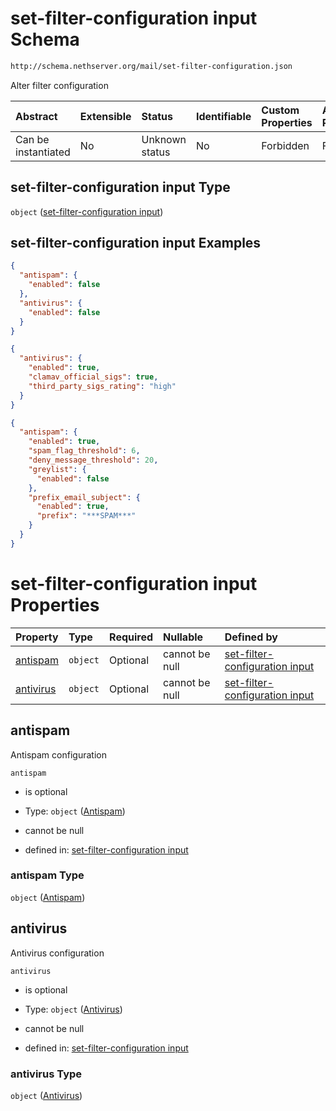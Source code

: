 # set-filter-configuration input Schema

```txt
http://schema.nethserver.org/mail/set-filter-configuration.json
```

Alter filter configuration

| Abstract            | Extensible | Status         | Identifiable | Custom Properties | Additional Properties | Access Restrictions | Defined In                                                                                 |
| :------------------ | :--------- | :------------- | :----------- | :---------------- | :-------------------- | :------------------ | :----------------------------------------------------------------------------------------- |
| Can be instantiated | No         | Unknown status | No           | Forbidden         | Forbidden             | none                | [set-filter-configuration.json](mail/set-filter-configuration.json "open original schema") |

## set-filter-configuration input Type

`object` ([set-filter-configuration input](set-filter-configuration.md))

## set-filter-configuration input Examples

```json
{
  "antispam": {
    "enabled": false
  },
  "antivirus": {
    "enabled": false
  }
}
```

```json
{
  "antivirus": {
    "enabled": true,
    "clamav_official_sigs": true,
    "third_party_sigs_rating": "high"
  }
}
```

```json
{
  "antispam": {
    "enabled": true,
    "spam_flag_threshold": 6,
    "deny_message_threshold": 20,
    "greylist": {
      "enabled": false
    },
    "prefix_email_subject": {
      "enabled": true,
      "prefix": "***SPAM***"
    }
  }
}
```

# set-filter-configuration input Properties

| Property                | Type     | Required | Nullable       | Defined by                                                                                                                                       |
| :---------------------- | :------- | :------- | :------------- | :----------------------------------------------------------------------------------------------------------------------------------------------- |
| [antispam](#antispam)   | `object` | Optional | cannot be null | [set-filter-configuration input](mail-defs-antispam.md "http://schema.nethserver.org/mail/set-filter-configuration.json#/properties/antispam")   |
| [antivirus](#antivirus) | `object` | Optional | cannot be null | [set-filter-configuration input](mail-defs-antivirus.md "http://schema.nethserver.org/mail/set-filter-configuration.json#/properties/antivirus") |

## antispam

Antispam configuration

`antispam`

*   is optional

*   Type: `object` ([Antispam](mail-defs-antispam.md))

*   cannot be null

*   defined in: [set-filter-configuration input](mail-defs-antispam.md "http://schema.nethserver.org/mail/set-filter-configuration.json#/properties/antispam")

### antispam Type

`object` ([Antispam](mail-defs-antispam.md))

## antivirus

Antivirus configuration

`antivirus`

*   is optional

*   Type: `object` ([Antivirus](mail-defs-antivirus.md))

*   cannot be null

*   defined in: [set-filter-configuration input](mail-defs-antivirus.md "http://schema.nethserver.org/mail/set-filter-configuration.json#/properties/antivirus")

### antivirus Type

`object` ([Antivirus](mail-defs-antivirus.md))
